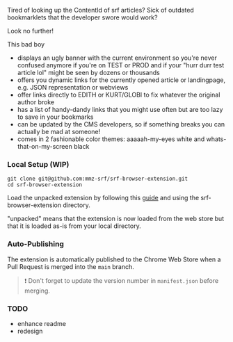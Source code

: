 Tired of looking up the ContentId of srf articles? Sick of outdated bookmarklets that the developer swore would work?

Look no further!

This bad boy

* displays an ugly banner with the current environment so you're never confused anymore if you're on TEST or PROD and if your "hurr durr test article lol" might be seen by dozens or thousands
* offers you dynamic links for the currently opened article or landingpage, e.g. JSON representation or webviews
* offer links directly to EDITH or KURT/GLOBI to fix whatever the original author broke
* has a list of handy-dandy links that you might use often but are too lazy to save in your bookmarks
* can be updated by the CMS developers, so if something breaks you can actually be mad at someone!
* comes in 2 fashionable color themes: aaaaah-my-eyes white and whats-that-on-my-screen black


### Local Setup (WIP)
```
git clone git@github.com:mmz-srf/srf-browser-extension.git
cd srf-browser-extension
```

Load the unpacked extension by following this [guide](https://developer.chrome.com/docs/extensions/get-started/tutorial/hello-world#load-unpacked) and using the srf-browser-extension directory.

"unpacked" means that the extension is now loaded from the web store but that it is loaded as-is from your local directory.


### Auto-Publishing
The extension is automatically published to the Chrome Web Store when a Pull Request is merged into the `main` branch.

> :exclamation: Don't forget to update the version number in `manifest.json` before merging.

### TODO
* enhance readme
* redesign
